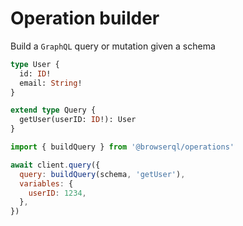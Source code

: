 # Operation builder

Build a `GraphQL` query or mutation given a schema

```graphql
type User {
  id: ID!
  email: String!
}

extend type Query {
  getUser(userID: ID!): User
}
```

```javascript
import { buildQuery } from '@browserql/operations'

await client.query({
  query: buildQuery(schema, 'getUser'),
  variables: {
    userID: 1234,
  },
})
```
